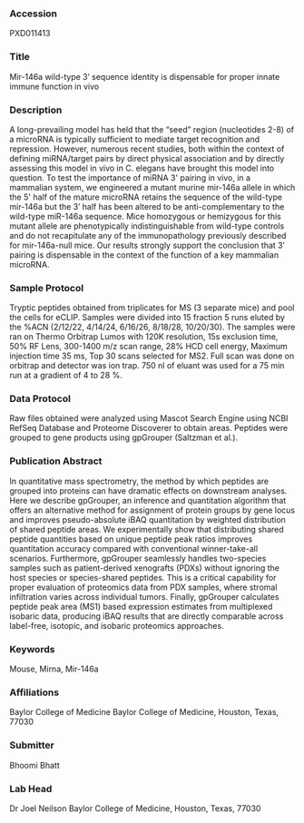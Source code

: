 ### Accession
PXD011413

### Title
Mir-146a wild-type 3ʹ sequence identity is dispensable for proper innate immune function in vivo

### Description
A long-prevailing model has held that the “seed” region (nucleotides 2-8) of a microRNA is typically sufficient to mediate target recognition and repression. However, numerous recent studies, both within the context of defining miRNA/target pairs by direct physical association and by directly assessing this model in vivo in C. elegans have brought this model into question. To test the importance of miRNA 3' pairing in vivo, in a mammalian system, we engineered a mutant murine mir-146a allele in which the 5' half of the mature microRNA retains the sequence of the wild-type mir-146a but the 3ʹ half has been altered to be anti-complementary to the wild-type miR-146a sequence. Mice homozygous or hemizygous for this mutant allele are phenotypically indistinguishable from wild-type controls and do not recapitulate any of the immunopathology previously described for mir-146a-null mice. Our results strongly support the conclusion that 3ʹ pairing is dispensable in the context of the function of a key mammalian microRNA.

### Sample Protocol
Tryptic peptides obtained from triplicates for MS (3 separate mice) and pool the cells for  eCLIP.  Samples were divided into 15 fraction 5 runs eluted by the %ACN (2/12/22, 4/14/24, 6/16/26, 8/18/28, 10/20/30). The samples were ran on Thermo Orbitrap Lumos with 120K resolution, 15s exclusion time, 50% RF Lens, 300-1400 m/z scan range, 28% HCD cell energy, Maximum injection time 35 ms, Top 30 scans selected for MS2. Full scan was done on orbitrap and detector was ion trap. 750 nl of eluant was used for a 75 min run at a gradient of 4 to 28 %.

### Data Protocol
Raw files obtained were analyzed using Mascot Search Engine using NCBI RefSeq Database and Proteome Discoverer to obtain areas. Peptides were grouped to gene products using gpGrouper (Saltzman et al.).

### Publication Abstract
In quantitative mass spectrometry, the method by which peptides are grouped into proteins can have dramatic effects on downstream analyses. Here we describe gpGrouper, an inference and quantitation algorithm that offers an alternative method for assignment of protein groups by gene locus and improves pseudo-absolute iBAQ quantitation by weighted distribution of shared peptide areas. We experimentally show that distributing shared peptide quantities based on unique peptide peak ratios improves quantitation accuracy compared with conventional winner-take-all scenarios. Furthermore, gpGrouper seamlessly handles two-species samples such as patient-derived xenografts (PDXs) without ignoring the host species or species-shared peptides. This is a critical capability for proper evaluation of proteomics data from PDX samples, where stromal infiltration varies across individual tumors. Finally, gpGrouper calculates peptide peak area (MS1) based expression estimates from multiplexed isobaric data, producing iBAQ results that are directly comparable across label-free, isotopic, and isobaric proteomics approaches.

### Keywords
Mouse, Mirna, Mir-146a

### Affiliations
Baylor College of Medicine
Baylor College of Medicine, Houston, Texas, 77030

### Submitter
Bhoomi Bhatt

### Lab Head
Dr Joel Neilson
Baylor College of Medicine, Houston, Texas, 77030


